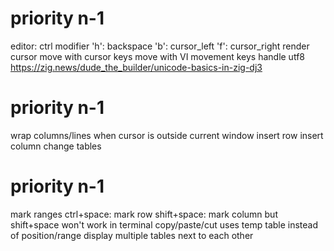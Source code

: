 priority n-1
============
editor:
  ctrl modifier
    'h': backspace
    'b': cursor_left
    'f': cursor_right
  render cursor
  move with cursor keys
  move with VI movement keys
handle utf8
    https://zig.news/dude_the_builder/unicode-basics-in-zig-dj3

priority n-1
============
wrap columns/lines when cursor is outside current window
insert row
insert column
change tables

priority n-1
============
mark ranges
  ctrl+space: mark row
  shift+space: mark column
    but shift+space won't work in terminal
copy/paste/cut uses temp table instead of position/range
display multiple tables next to each other
